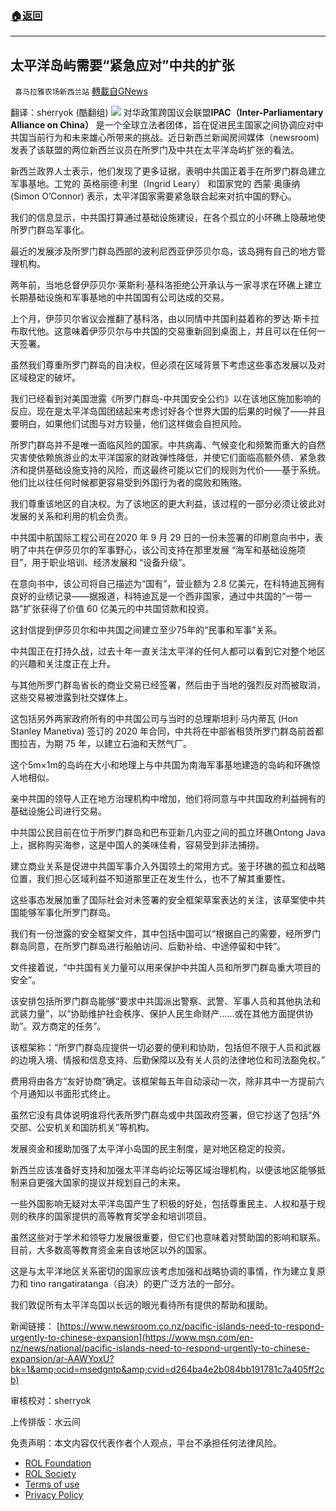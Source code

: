 ###  [:house:返回](README.md)
---


## 太平洋岛屿需要“紧急应对”中共的扩张
` 喜马拉雅农场新西兰站` [轉載自GNews](https://gnews.org/zh-hans/2488336/)

翻译：sherryok (酷翻组)
 ![](https://assets.gnews.org/wp-content/uploads/2022/05/G新闻-3.jpg) 
对华政策跨国议会联盟**IPAC（Inter-Parliamentary Alliance on China）** 是一个全球立法者团体，旨在促进民主国家之间协调应对中共国当前行为和未来雄心所带来的挑战。近日新西兰新闻房间媒体（newsroom)发表了该联盟的两位新西兰议员在所罗门及中共在太平洋岛屿扩张的看法。
 
新西兰政界人士表示，他们发现了更多证据，表明中共国正着手在所罗门群岛建立军事基地。工党的 英格丽德·利里（Ingrid Leary） 和国家党的 西蒙·奥康纳(Simon O’Connor) 表示，太平洋国家需要紧急联合起来对抗中国的野心。
 
我们的信息显示，中共国打算通过基础设施建设，在各个孤立的小环礁上隐蔽地使所罗门群岛军事化。
 
最近的发展涉及所罗门群岛西部的波利尼西亚伊莎贝尔岛，该岛拥有自己的地方管理机构。
 
两年前，当地总督伊莎贝尔·莱斯利·基科洛拒绝公开承认与一家寻求在环礁上建立长期基础设施和军事基地的中共国国有公司达成的交易。
 
上个月，伊莎贝尔省议会推翻了基科洛，由以同情中共国利益着称的罗达·斯卡拉布取代他。这意味着伊莎贝尔与中共国的交易重新回到桌面上，并且可以在任何一天签署。
 
虽然我们尊重所罗门群岛的自决权，但必须在区域背景下考虑这些事态发展以及对区域稳定的破坏。
 
我们已经看到对美国泄露《所罗门群岛-中共国安全公约》以在该地区施加影响的反应。现在是太平洋岛国团结起来考虑讨好各个世界大国的后果的时候了——并且要明白，如果他们试图与对方较量，他们这样做会自担风险。
 
所罗门群岛并不是唯一面临风险的国家。中共病毒、气候变化和频繁而重大的自然灾害使依赖旅游业的太平洋国家的财政弹性降低，并使它们面临高额外债、紧急救济和提供基础设施支持的风险，而这最终可能以它们的规则为代价——基于系统。他们比以往任何时候都更容易受到外国行为者的腐败和贿赂。
 
我们尊重该地区的自决权。为了该地区的更大利益，该过程的一部分必须让彼此对发展的关系和利用的机会负责。
 
中共国中航国际工程公司在2020 年 9 月 29 日的一份未签署的印刷意向书中，表明了中共在伊莎贝尔的军事野心，该公司支持在那里发展 “海军和基础设施项目”，用于职业培训、经济发展和 “设备升级”。
 
在意向书中，该公司将自己描述为“国有”，营业额为 2.8 亿美元，在科特迪瓦拥有良好的业绩记录——据报道，科特迪瓦是一个西非国家，通过中共国的“一带一路”扩张获得了价值 60 亿美元的中共国贷款和投资。
 
这封信提到伊莎贝尔和中共国之间建立至少75年的“民事和军事”关系。
 
中共国正在打持久战，过去十年一直关注太平洋的任何人都可以看到它对整个地区的兴趣和关注度正在上升。
 
与其他所罗门群岛省长的商业交易已经签署，然后由于当地的强烈反对而被取消，这些交易被泄露到社交媒体上。
 
这包括另外两家政府所有的中共国公司与当时的总理斯坦利·马内蒂瓦 (Hon Stanley Manetiva) 签订的 2020 年合同，中共将在中部省租赁所罗门群岛前首都图拉吉，为期 75 年，以建立石油和天然气厂。
 
这个5m×1m的岛屿在大小和地理上与中共国为南海军事基地建造的岛屿和环礁惊人地相似。
 
亲中共国的领导人正在地方治理机构中增加，他们将同意与中共国政府利益拥有的基础设施公司进行交易。
 
中共国公民目前在位于所罗门群岛和巴布亚新几内亚之间的孤立环礁Ontong Java上，据称购买海参，这是中国人的美味佳肴，容易受到非法捕捞。
 
建立商业关系是促进中共国军事介入外国领土的常用方式。鉴于环礁的孤立和战略位置，我们担心区域利益不知道那里正在发生什么，也不了解其重要性。
 
这些事态发展加重了国际社会对未签署的安全框架草案表达的关注，该草案使中共国能够军事化所罗门群岛。
 
我们有一份泄露的安全框架文件，其中包括中国可以“根据自己的需要，经所罗门群岛同意，在所罗门群岛进行船舶访问、后勤补给、中途停留和中转”。
 
文件接着说，“中共国有关力量可以用来保护中共国人员和所罗门群岛重大项目的安全”。
 
该安排包括所罗门群岛能够“要求中共国派出警察、武警、军事人员和其他执法和武装力量”，以“协助维护社会秩序、保护人民生命财产……或在其他方面提供协助”。双方商定的任务”。
 
该框架称：“所罗门群岛应提供一切必要的便利和协助，包括但不限于人员和武器的边境入境、情报和信息支持、后勤保障以及有关人员的法律地位和司法豁免权。”
 
费用将由各方“友好协商”确定。该框架每五年自动滚动一次，除非其中一方提前六个月通知以书面形式终止。
 
虽然它没有具体说明谁将代表所罗门群岛或中共国政府签署，但它抄送了包括“外交部、公安机关和国防机关”等机构。
 
发展资金和援助加强了太平洋小岛国的民主制度，是对地区稳定的投资。
 
新西兰应该准备好支持和加强太平洋岛屿论坛等区域治理机构，以便该地区能够抵制来自更强大国家的提议并规划自己的未来。
 
一些外国影响无疑对太平洋岛国产生了积极的好处，包括尊重民主、人权和基于规则的秩序的国家提供的高等教育奖学金和培训项目。
 
虽然这些对于学术和领导力发展很重要，但它们也意味着对赞助国的影响和联系。目前，大多数高等教育资金来自该地区以外的国家。
 
这是与太平洋地区关系密切的国家应该考虑加强和战略协调的事情，作为建立复原力和 tino rangatiratanga（自决）的更广泛方法的一部分。
 
我们敦促所有太平洋岛国以长远的眼光看待所有提供的帮助和援助。
 
新闻链接：
[https://www.newsroom.co.nz/pacific-islands-need-to-respond-urgently-to-chinese-expansion](https://www.msn.com/en-nz/news/national/pacific-islands-need-to-respond-urgently-to-chinese-expansion/ar-AAWYoxU?bk=1&amp;ocid=msedgntp&amp;cvid=d264ba4e2b084bb191781c7a405ff2cb)
 
审核校对：sherryok
 
上传排版：水云间

免责声明：本文内容仅代表作者个人观点，平台不承担任何法律风险。
  
- [ROL Foundation](https://rolfoundation.org/)
- [ROL Society](https://rolsociety.org/)
- [Terms of use](https://gnews.org/terms-of-use-3/)
- [Privacy Policy](https://gnews.org/privacy-policy/)
